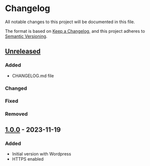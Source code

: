 # Changelog

All notable changes to this project will be documented in this file.

The format is based on [Keep a Changelog](https://keepachangelog.com/en/1.0.0/),
and this project adheres to [Semantic Versioning](https://semver.org/spec/v2.0.0.html).

## [Unreleased]

### Added

- CHANGELOG.md file

### Changed

### Fixed

### Removed

## [1.0.0] - 2023-11-19

### Added

- Initial version with Wordpress
- HTTPS enabled

[unreleased]: https://github.com/naglissul/vbe-sort/compare/v1.0.0...HEAD
[1.0.0]: https://github.com/naglissul/vbe-sort/releases/tag/v1.0.0